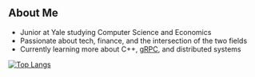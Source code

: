 ## About Me
- Junior at Yale studying Computer Science and Economics
- Passionate about tech, finance, and the intersection of the two fields
- Currently learning more about C++, [gRPC](https://github.com/grpc/grpc-go), and distributed systems

[![Top Langs](https://github-readme-stats.vercel.app/api/top-langs/?username=psebaraj&layout=compact&langs_count=6&theme=dark&exclude_repo=github-readme-stats)](https://github.com/psebaraj/github-readme-stats)
<!---
[![GitHub Streak](https://github-readme-streak-stats.herokuapp.com/?user=psebaraj&theme=dark)](https://git.io/streak-stats)
--->
<!---
PSebaRaj/PSebaRaj is a ✨ special ✨ repository because its `README.md` (this file) appears on your GitHub profile.
You can click the Preview link to take a look at your changes.
--->

